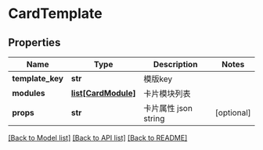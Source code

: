 # CardTemplate

## Properties
Name | Type | Description | Notes
------------ | ------------- | ------------- | -------------
**template_key** | **str** | 模版key | 
**modules** | [**list[CardModule]**](CardModule.md) | 卡片模块列表 | 
**props** | **str** | 卡片属性 json string | [optional] 

[[Back to Model list]](../README.md#documentation-for-models) [[Back to API list]](../README.md#documentation-for-api-endpoints) [[Back to README]](../README.md)

